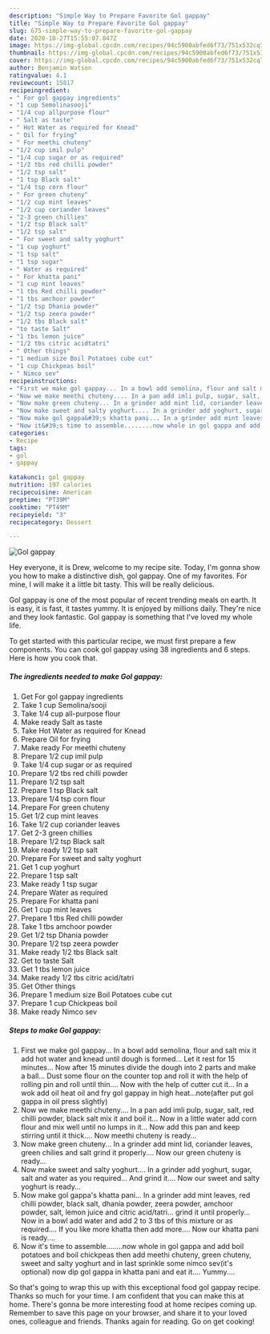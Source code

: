 ```yaml
---
description: "Simple Way to Prepare Favorite Gol gappay"
title: "Simple Way to Prepare Favorite Gol gappay"
slug: 675-simple-way-to-prepare-favorite-gol-gappay
date: 2020-10-27T15:55:07.047Z
image: https://img-global.cpcdn.com/recipes/94c5900abfed6f73/751x532cq70/gol-gappay-recipe-main-photo.jpg
thumbnail: https://img-global.cpcdn.com/recipes/94c5900abfed6f73/751x532cq70/gol-gappay-recipe-main-photo.jpg
cover: https://img-global.cpcdn.com/recipes/94c5900abfed6f73/751x532cq70/gol-gappay-recipe-main-photo.jpg
author: Benjamin Watson
ratingvalue: 4.1
reviewcount: 15817
recipeingredient:
- " For gol gappay ingredients"
- "1 cup Semolinasooji"
- "1/4 cup allpurpose flour"
- " Salt as taste"
- " Hot Water as required for Knead"
- " Oil for frying"
- " For meethi chuteny"
- "1/2 cup imil pulp"
- "1/4 cup sugar or as required"
- "1/2 tbs red chilli powder"
- "1/2 tsp salt"
- "1 tsp Black salt"
- "1/4 tsp corn flour"
- " For green chuteny"
- "1/2 cup mint leaves"
- "1/2 cup coriander leaves"
- "2-3 green chillies"
- "1/2 tsp Black salt"
- "1/2 tsp salt"
- " For sweet and salty yoghurt"
- "1 cup yoghurt"
- "1 tsp salt"
- "1 tsp sugar"
- " Water as required"
- " For khatta pani"
- "1 cup mint leaves"
- "1 tbs Red chilli powder"
- "1 tbs amchoor powder"
- "1/2 tsp Dhania powder"
- "1/2 tsp zeera powder"
- "1/2 tbs Black salt"
- "to taste Salt"
- "1 tbs lemon juice"
- "1/2 tbs citric acidtatri"
- " Other things"
- "1 medium size Boil Potatoes cube cut"
- "1 cup Chickpeas boil"
- " Nimco sev"
recipeinstructions:
- "First we make gol gappay... In a bowl add semolina, flour and salt mix it add hot water and knead until dough is formed... Let it rest for 15 minutes... Now after 15 minutes divide the dough into 2 parts and make a ball... Dust some flour on the counter top and roll it with the help of rolling pin and roll until thin.... Now with the help of cutter cut it... In a wok add oil heat oil and fry gol gappay in high heat...note(after put gol gappa in oil press slightly)"
- "Now we make meethi chuteny.... In a pan add imli pulp, sugar, salt, red chilli powder, black salt mix it and boil it... Now in a little water add corn flour and mix well until no lumps in it... Now add this pan and keep stirring until it thick.... Now meethi chuteny is ready..."
- "Now make green chuteny... In a grinder add mint lid, coriander leaves, green chilies and salt grind it properly.... Now our green chuteny is ready..."
- "Now make sweet and salty yoghurt.... In a grinder add yoghurt, sugar, salt and water as you required... And grind it.... Now our sweet and salty yoghurt is ready..."
- "Now make gol gappa&#39;s khatta pani... In a grinder add mint leaves, red chilli powder, black salt, dhania powder, zeera powder, amchoor powder, salt, lemon juice and citric acid/tatri... grind it until properly... Now in a bowl add water and add 2 to 3 tbs of this mixture or as required.... If you like more khatta then add more.... Now our khatta pani is ready...."
- "Now it&#39;s time to assemble........now whole in gol gappa and add boil potatoes and boil chickpeas then add meethi chuteny, green chuteny, sweet and salty yoghurt and in last sprinkle some nimco sev(it&#39;s optional) now dip gol gappa in khatta pani and eat it.... Yummy...."
categories:
- Recipe
tags:
- gol
- gappay

katakunci: gol gappay 
nutrition: 197 calories
recipecuisine: American
preptime: "PT39M"
cooktime: "PT49M"
recipeyield: "3"
recipecategory: Dessert

---
```



![Gol gappay](https://img-global.cpcdn.com/recipes/94c5900abfed6f73/751x532cq70/gol-gappay-recipe-main-photo.jpg)

Hey everyone, it is Drew, welcome to my recipe site. Today, I'm gonna show you how to make a distinctive dish, gol gappay. One of my favorites. For mine, I will make it a little bit tasty. This will be really delicious.



Gol gappay is one of the most popular of recent trending meals on earth. It is easy, it is fast, it tastes yummy. It is enjoyed by millions daily. They're nice and they look fantastic. Gol gappay is something that I've loved my whole life.


To get started with this particular recipe, we must first prepare a few components. You can cook gol gappay using 38 ingredients and 6 steps. Here is how you cook that.

<!--inarticleads1-->

##### The ingredients needed to make Gol gappay:

1. Get  For gol gappay ingredients
1. Take 1 cup Semolina/sooji
1. Take 1/4 cup all-purpose flour
1. Make ready  Salt as taste
1. Take  Hot Water as required for Knead
1. Prepare  Oil for frying
1. Make ready  For meethi chuteny
1. Prepare 1/2 cup imil pulp
1. Take 1/4 cup sugar or as required
1. Prepare 1/2 tbs red chilli powder
1. Prepare 1/2 tsp salt
1. Prepare 1 tsp Black salt
1. Prepare 1/4 tsp corn flour
1. Prepare  For green chuteny
1. Get 1/2 cup mint leaves
1. Take 1/2 cup coriander leaves
1. Get 2-3 green chillies
1. Prepare 1/2 tsp Black salt
1. Make ready 1/2 tsp salt
1. Prepare  For sweet and salty yoghurt
1. Get 1 cup yoghurt
1. Prepare 1 tsp salt
1. Make ready 1 tsp sugar
1. Prepare  Water as required
1. Prepare  For khatta pani
1. Get 1 cup mint leaves
1. Prepare 1 tbs Red chilli powder
1. Take 1 tbs amchoor powder
1. Get 1/2 tsp Dhania powder
1. Prepare 1/2 tsp zeera powder
1. Make ready 1/2 tbs Black salt
1. Get to taste Salt
1. Get 1 tbs lemon juice
1. Make ready 1/2 tbs citric acid/tatri
1. Get  Other things
1. Prepare 1 medium size Boil Potatoes cube cut
1. Prepare 1 cup Chickpeas boil
1. Make ready  Nimco sev




<!--inarticleads2-->

##### Steps to make Gol gappay:

1. First we make gol gappay... In a bowl add semolina, flour and salt mix it add hot water and knead until dough is formed... Let it rest for 15 minutes... Now after 15 minutes divide the dough into 2 parts and make a ball... Dust some flour on the counter top and roll it with the help of rolling pin and roll until thin.... Now with the help of cutter cut it... In a wok add oil heat oil and fry gol gappay in high heat...note(after put gol gappa in oil press slightly)
1. Now we make meethi chuteny.... In a pan add imli pulp, sugar, salt, red chilli powder, black salt mix it and boil it... Now in a little water add corn flour and mix well until no lumps in it... Now add this pan and keep stirring until it thick.... Now meethi chuteny is ready...
1. Now make green chuteny... In a grinder add mint lid, coriander leaves, green chilies and salt grind it properly.... Now our green chuteny is ready...
1. Now make sweet and salty yoghurt.... In a grinder add yoghurt, sugar, salt and water as you required... And grind it.... Now our sweet and salty yoghurt is ready...
1. Now make gol gappa&#39;s khatta pani... In a grinder add mint leaves, red chilli powder, black salt, dhania powder, zeera powder, amchoor powder, salt, lemon juice and citric acid/tatri... grind it until properly... Now in a bowl add water and add 2 to 3 tbs of this mixture or as required.... If you like more khatta then add more.... Now our khatta pani is ready....
1. Now it&#39;s time to assemble........now whole in gol gappa and add boil potatoes and boil chickpeas then add meethi chuteny, green chuteny, sweet and salty yoghurt and in last sprinkle some nimco sev(it&#39;s optional) now dip gol gappa in khatta pani and eat it.... Yummy....




So that's going to wrap this up with this exceptional food gol gappay recipe. Thanks so much for your time. I am confident that you can make this at home. There's gonna be more interesting food at home recipes coming up. Remember to save this page on your browser, and share it to your loved ones, colleague and friends. Thanks again for reading. Go on get cooking!
